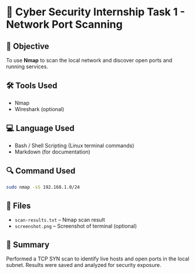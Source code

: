# 🔐 Cyber Security Internship Task 1 - Network Port Scanning

## 🧠 Objective
To use **Nmap** to scan the local network and discover open ports and running services.

## 🛠 Tools Used
- Nmap
- Wireshark (optional)

## 💻 Language Used
- Bash / Shell Scripting (Linux terminal commands)
- Markdown (for documentation)

## 🔍 Command Used
```bash
sudo nmap -sS 192.168.1.0/24
```

## 📁 Files
- `scan-results.txt` – Nmap scan result
- `screenshot.png` – Screenshot of terminal (optional)

## 🧠 Summary
Performed a TCP SYN scan to identify live hosts and open ports in the local subnet. Results were saved and analyzed for security exposure.


